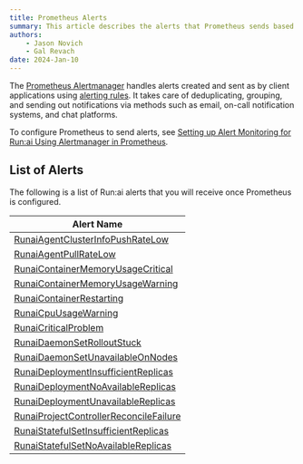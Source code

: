 ```yaml
---
title: Prometheus Alerts
summary: This article describes the alerts that Prometheus sends based on the alertmanager configuration.
authors:
    - Jason Novich
    - Gal Revach    
date: 2024-Jan-10
---
```

<!-- you can take some text from here https://prometheus-operator.dev/docs/user-guides/alerting/ -->
The [Prometheus Alertmanager](https://prometheus.io/docs/alerting/latest/alertmanager/) handles alerts created and sent as by client applications using [alerting rules](https://prometheus.io/docs/prometheus/latest/configuration/alerting_rules/). It takes care of deduplicating, grouping, and sending out notifications via methods such as email, on-call notification systems, and chat platforms.

<!-- fill in here a small list -->

To configure Prometheus to send alerts, see [Setting up Alert Monitoring for Run:ai Using Alertmanager in Prometheus](../../runai-setup/maintenance/alert-monitoring.md#setting-up-alert-monitoring-for-runai-using-alertmanager-in-prometheus).

## List of Alerts

The following is a list of Run:ai alerts that you will receive once Prometheus is configured.

| Alert Name |
|--|
| [RunaiAgentClusterInfoPushRateLow](RunaiAgentClusterInfoPushRateLow.md) |
| [RunaiAgentPullRateLow](RunaiAgentPullRateLow.md)                                              |
| [RunaiContainerMemoryUsageCritical](RunaiContainerMemoryUsageCritical.md)                                                                              |
| [RunaiContainerMemoryUsageWarning](RunaiContainerMemoryUsageWarning.md)                                                                                |
| [RunaiContainerRestarting](RunaiContainerRestarting.md)                                                                                                |
| [RunaiCpuUsageWarning](RunaiCpuUsageWarning.md)                                                                                                        |
| [RunaiCriticalProblem](RunaiCriticalProblem.md)                                                                                                        |
| [RunaiDaemonSetRolloutStuck](RunaiDaemonSetRolloutStuck.md)                                                                                            |
| [RunaiDaemonSetUnavailableOnNodes](RunaiDaemonSetUnavailableOnNodes.md)                                                                                |
| [RunaiDeploymentInsufficientReplicas](RunaiDeploymentInsufficientReplicas.md)                                                                          |
| [RunaiDeploymentNoAvailableReplicas](RunaiDeploymentNoAvailableReplicas.md)                                                                            |
| [RunaiDeploymentUnavailableReplicas](RunaiDeploymentUnavailableReplicas.md)                                                                            |
| [RunaiProjectControllerReconcileFailure](RunaiProjectControllerReconcileFailure.md)                                                                    |
| [RunaiStatefulSetInsufficientReplicas](RunaiStatefulSetInsufficientReplicas.md)                                                                        |
| [RunaiStatefulSetNoAvailableReplicas](RunaiStatefulSetNoAvailableReplicas.md)                                                                          |
